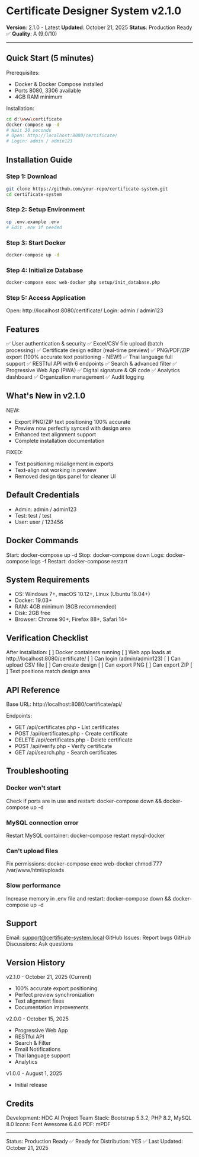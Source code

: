 # Certificate Designer System v2.1.0

**Version**: 2.1.0 - Latest
**Updated**: October 21, 2025
**Status**: Production Ready ✅
**Quality**: A (9.0/10)

---

## Quick Start (5 minutes)

Prerequisites:
- Docker & Docker Compose installed
- Ports 8080, 3306 available
- 4GB RAM minimum

Installation:

```bash
cd d:\www\certificate
docker-compose up -d
# Wait 30 seconds
# Open: http://localhost:8080/certificate/
# Login: admin / admin123
```

## Installation Guide

### Step 1: Download
```bash
git clone https://github.com/your-repo/certificate-system.git
cd certificate-system
```

### Step 2: Setup Environment
```bash
cp .env.example .env
# Edit .env if needed
```

### Step 3: Start Docker
```bash
docker-compose up -d
```

### Step 4: Initialize Database
```bash
docker-compose exec web-docker php setup/init_database.php
```

### Step 5: Access Application
Open: http://localhost:8080/certificate/
Login: admin / admin123

## Features

✅ User authentication & security
✅ Excel/CSV file upload (batch processing)
✅ Certificate design editor (real-time preview)
✅ PNG/PDF/ZIP export (100% accurate text positioning - NEW!)
✅ Thai language full support
✅ RESTful API with 6 endpoints
✅ Search & advanced filter
✅ Progressive Web App (PWA)
✅ Digital signature & QR code
✅ Analytics dashboard
✅ Organization management
✅ Audit logging

## What's New in v2.1.0

NEW:
- Export PNG/ZIP text positioning 100% accurate
- Preview now perfectly synced with design area
- Enhanced text alignment support
- Complete installation documentation

FIXED:
- Text positioning misalignment in exports
- Text-align not working in preview
- Removed design tips panel for cleaner UI

## Default Credentials

- Admin: admin / admin123
- Test: test / test
- User: user / 123456

## Docker Commands

Start: docker-compose up -d
Stop: docker-compose down
Logs: docker-compose logs -f
Restart: docker-compose restart

## System Requirements

- OS: Windows 7+, macOS 10.12+, Linux (Ubuntu 18.04+)
- Docker: 19.03+
- RAM: 4GB minimum (8GB recommended)
- Disk: 2GB free
- Browser: Chrome 90+, Firefox 88+, Safari 14+

## Verification Checklist

After installation:
[ ] Docker containers running
[ ] Web app loads at http://localhost:8080/certificate/
[ ] Can login (admin/admin123)
[ ] Can upload CSV file
[ ] Can create design
[ ] Can export PNG
[ ] Can export ZIP
[ ] Text positions match design area

## API Reference

Base URL: http://localhost:8080/certificate/api/

Endpoints:
- GET /api/certificates.php - List certificates
- POST /api/certificates.php - Create certificate
- DELETE /api/certificates.php - Delete certificate
- POST /api/verify.php - Verify certificate
- GET /api/search.php - Search certificates

## Troubleshooting

### Docker won't start
Check if ports are in use and restart:
docker-compose down && docker-compose up -d

### MySQL connection error
Restart MySQL container:
docker-compose restart mysql-docker

### Can't upload files
Fix permissions:
docker-compose exec web-docker chmod 777 /var/www/html/uploads

### Slow performance
Increase memory in .env file and restart:
docker-compose down && docker-compose up -d

## Support

Email: support@certificate-system.local
GitHub Issues: Report bugs
GitHub Discussions: Ask questions

## Version History

v2.1.0 - October 21, 2025 (Current)
- 100% accurate export positioning
- Perfect preview synchronization
- Text alignment fixes
- Documentation improvements

v2.0.0 - October 15, 2025
- Progressive Web App
- RESTful API
- Search & Filter
- Email Notifications
- Thai language support
- Analytics

v1.0.0 - August 1, 2025
- Initial release

## Credits

Development: HDC AI Project Team
Stack: Bootstrap 5.3.2, PHP 8.2, MySQL 8.0
Icons: Font Awesome 6.4.0
PDF: mPDF

---

Status: Production Ready ✅
Ready for Distribution: YES ✅
Last Updated: October 21, 2025
